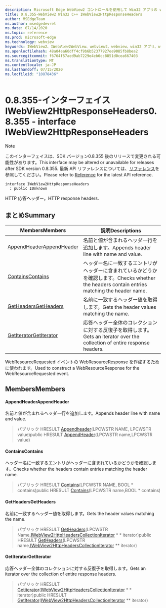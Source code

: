 ```yaml
---
description: Microsoft Edge WebView2 コントロールを使用して Win32 アプリの web コンテンツをホストする
title: 0.8.355-WebView2 Win32 C++ IWebView2HttpResponseHeaders
author: MSEdgeTeam
ms.author: msedgedevrel
ms.date: 07/14/2020
ms.topic: reference
ms.prod: microsoft-edge
ms.technology: webview
keywords: IWebView2、IWebView2WebView、webview2、webview、win32 アプリ、win32、edge
ms.openlocfilehash: 48a04ea60dff4cf9b6b52377927ee9085fb8bea2
ms.sourcegitcommit: f6764f57aed9ab7229e4eb6cc8851d0cea667403
ms.translationtype: MT
ms.contentlocale: ja-JP
ms.lasthandoff: 07/15/2020
ms.locfileid: "10878436"
---
```

# <span data-ttu-id="a9ee0-104">0.8.355-インターフェイス IWebView2HttpResponseHeaders</span><span class="sxs-lookup"><span data-stu-id="a9ee0-104">0.8.355 - interface IWebView2HttpResponseHeaders</span></span> 

> [!NOTE]
> <span data-ttu-id="a9ee0-105">このインターフェイスは、SDK バージョン0.8.355 後のリリースで変更される可能性があります。</span><span class="sxs-lookup"><span data-stu-id="a9ee0-105">This interface may be altered or unavailable for releases after SDK version 0.8.355.</span></span> <span data-ttu-id="a9ee0-106">最新 API リファレンスについては、[リファレンス](../../../webview2-api-reference.md)を参照してください。</span><span class="sxs-lookup"><span data-stu-id="a9ee0-106">Please refer to [Reference](../../../webview2-api-reference.md) for the latest API reference.</span></span>

```
interface IWebView2HttpResponseHeaders
  : public IUnknown
```

<span data-ttu-id="a9ee0-107">HTTP 応答ヘッダー。</span><span class="sxs-lookup"><span data-stu-id="a9ee0-107">HTTP response headers.</span></span>

## <span data-ttu-id="a9ee0-108">まとめ</span><span class="sxs-lookup"><span data-stu-id="a9ee0-108">Summary</span></span>

 <span data-ttu-id="a9ee0-109">Members</span><span class="sxs-lookup"><span data-stu-id="a9ee0-109">Members</span></span>                        | <span data-ttu-id="a9ee0-110">説明</span><span class="sxs-lookup"><span data-stu-id="a9ee0-110">Descriptions</span></span>
--------------------------------|---------------------------------------------
[<span data-ttu-id="a9ee0-111">AppendHeader</span><span class="sxs-lookup"><span data-stu-id="a9ee0-111">AppendHeader</span></span>](#appendheader) | <span data-ttu-id="a9ee0-112">名前と値が含まれるヘッダー行を追加します。</span><span class="sxs-lookup"><span data-stu-id="a9ee0-112">Appends header line with name and value.</span></span>
[<span data-ttu-id="a9ee0-113">Contains</span><span class="sxs-lookup"><span data-stu-id="a9ee0-113">Contains</span></span>](#contains) | <span data-ttu-id="a9ee0-114">ヘッダー名に一致するエントリがヘッダーに含まれているかどうかを確認します。</span><span class="sxs-lookup"><span data-stu-id="a9ee0-114">Checks whether the headers contain entries matching the header name.</span></span>
[<span data-ttu-id="a9ee0-115">GetHeaders</span><span class="sxs-lookup"><span data-stu-id="a9ee0-115">GetHeaders</span></span>](#getheaders) | <span data-ttu-id="a9ee0-116">名前に一致するヘッダー値を取得します。</span><span class="sxs-lookup"><span data-stu-id="a9ee0-116">Gets the header values matching the name.</span></span>
[<span data-ttu-id="a9ee0-117">GetIterator</span><span class="sxs-lookup"><span data-stu-id="a9ee0-117">GetIterator</span></span>](#getiterator) | <span data-ttu-id="a9ee0-118">応答ヘッダー全体のコレクションに対する反復子を取得します。</span><span class="sxs-lookup"><span data-stu-id="a9ee0-118">Gets an iterator over the collection of entire response headers.</span></span>

<span data-ttu-id="a9ee0-119">WebResourceRequested イベントの WebResourceResponse を作成するために使われます。</span><span class="sxs-lookup"><span data-stu-id="a9ee0-119">Used to construct a WebResourceResponse for the WebResourceRequested event.</span></span>

## <span data-ttu-id="a9ee0-120">Members</span><span class="sxs-lookup"><span data-stu-id="a9ee0-120">Members</span></span>

#### <span data-ttu-id="a9ee0-121">AppendHeader</span><span class="sxs-lookup"><span data-stu-id="a9ee0-121">AppendHeader</span></span> 

<span data-ttu-id="a9ee0-122">名前と値が含まれるヘッダー行を追加します。</span><span class="sxs-lookup"><span data-stu-id="a9ee0-122">Appends header line with name and value.</span></span>

> <span data-ttu-id="a9ee0-123">パブリック HRESULT [Appendheader](#appendheader)(LPCWSTR NAME, LPCWSTR value)</span><span class="sxs-lookup"><span data-stu-id="a9ee0-123">public HRESULT [AppendHeader](#appendheader)(LPCWSTR name,LPCWSTR value)</span></span>

#### <span data-ttu-id="a9ee0-124">Contains</span><span class="sxs-lookup"><span data-stu-id="a9ee0-124">Contains</span></span> 

<span data-ttu-id="a9ee0-125">ヘッダー名に一致するエントリがヘッダーに含まれているかどうかを確認します。</span><span class="sxs-lookup"><span data-stu-id="a9ee0-125">Checks whether the headers contain entries matching the header name.</span></span>

> <span data-ttu-id="a9ee0-126">パブリック HRESULT [Contains](#contains)(LPCWSTR NAME, BOOL \* contains)</span><span class="sxs-lookup"><span data-stu-id="a9ee0-126">public HRESULT [Contains](#contains)(LPCWSTR name,BOOL \* contains)</span></span>

#### <span data-ttu-id="a9ee0-127">GetHeaders</span><span class="sxs-lookup"><span data-stu-id="a9ee0-127">GetHeaders</span></span> 

<span data-ttu-id="a9ee0-128">名前に一致するヘッダー値を取得します。</span><span class="sxs-lookup"><span data-stu-id="a9ee0-128">Gets the header values matching the name.</span></span>

> <span data-ttu-id="a9ee0-129">パブリック HRESULT [GetHeaders](#getheaders)(LPCWSTR Name,[IWebView2HttpHeadersCollectionIterator](IWebView2HttpHeadersCollectionIterator.md) \* \* iterator)</span><span class="sxs-lookup"><span data-stu-id="a9ee0-129">public HRESULT [GetHeaders](#getheaders)(LPCWSTR name,[IWebView2HttpHeadersCollectionIterator](IWebView2HttpHeadersCollectionIterator.md) \*\* iterator)</span></span>

#### <span data-ttu-id="a9ee0-130">GetIterator</span><span class="sxs-lookup"><span data-stu-id="a9ee0-130">GetIterator</span></span> 

<span data-ttu-id="a9ee0-131">応答ヘッダー全体のコレクションに対する反復子を取得します。</span><span class="sxs-lookup"><span data-stu-id="a9ee0-131">Gets an iterator over the collection of entire response headers.</span></span>

> <span data-ttu-id="a9ee0-132">パブリック HRESULT [Getiterator](#getiterator)([IWebView2HttpHeadersCollectionIterator](IWebView2HttpHeadersCollectionIterator.md) \* \* iterator)</span><span class="sxs-lookup"><span data-stu-id="a9ee0-132">public HRESULT [GetIterator](#getiterator)([IWebView2HttpHeadersCollectionIterator](IWebView2HttpHeadersCollectionIterator.md) \*\* iterator)</span></span>

